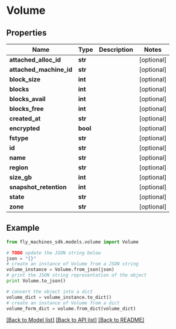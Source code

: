# Volume


## Properties
Name | Type | Description | Notes
------------ | ------------- | ------------- | -------------
**attached_alloc_id** | **str** |  | [optional] 
**attached_machine_id** | **str** |  | [optional] 
**block_size** | **int** |  | [optional] 
**blocks** | **int** |  | [optional] 
**blocks_avail** | **int** |  | [optional] 
**blocks_free** | **int** |  | [optional] 
**created_at** | **str** |  | [optional] 
**encrypted** | **bool** |  | [optional] 
**fstype** | **str** |  | [optional] 
**id** | **str** |  | [optional] 
**name** | **str** |  | [optional] 
**region** | **str** |  | [optional] 
**size_gb** | **int** |  | [optional] 
**snapshot_retention** | **int** |  | [optional] 
**state** | **str** |  | [optional] 
**zone** | **str** |  | [optional] 

## Example

```python
from fly_machines_sdk.models.volume import Volume

# TODO update the JSON string below
json = "{}"
# create an instance of Volume from a JSON string
volume_instance = Volume.from_json(json)
# print the JSON string representation of the object
print Volume.to_json()

# convert the object into a dict
volume_dict = volume_instance.to_dict()
# create an instance of Volume from a dict
volume_form_dict = volume.from_dict(volume_dict)
```
[[Back to Model list]](../README.md#documentation-for-models) [[Back to API list]](../README.md#documentation-for-api-endpoints) [[Back to README]](../README.md)


